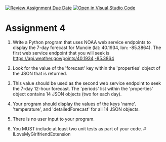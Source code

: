 [![Review Assignment Due Date](https://classroom.github.com/assets/deadline-readme-button-24ddc0f5d75046c5622901739e7c5dd533143b0c8e959d652212380cedb1ea36.svg)](https://classroom.github.com/a/diu-qBgy)
[![Open in Visual Studio Code](https://classroom.github.com/assets/open-in-vscode-718a45dd9cf7e7f842a935f5ebbe5719a5e09af4491e668f4dbf3b35d5cca122.svg)](https://classroom.github.com/online_ide?assignment_repo_id=12065937&assignment_repo_type=AssignmentRepo)
# Assignment 4
1. Write a Python program that uses NOAA web service endpoints to display the 7-day forecast for Muncie (lat: 40.1934, lon: -85.3864). The first web service endpoint that you will seek is https://api.weather.gov/points/40.1934,-85.3864

2. Look for the value of the 'forecast' key within the 'properties' object of the JSON that is returned.

3. This value should be used as the second web service endpoint to seek the 7-day 12-hour forecast. The 'periods' list within the 'properties' object contains 14 JSON objects (two for each day). 

4. Your program should display the values of the keys 'name'. 'temperature', and 'detailedForecast' for all 14 JSON objects.

5. There is no user input to your program.

6. You MUST include at least two unit tests as part of your code.
#   I L o v e M y G i r l f r i e n d E x t e n s i o n  
 